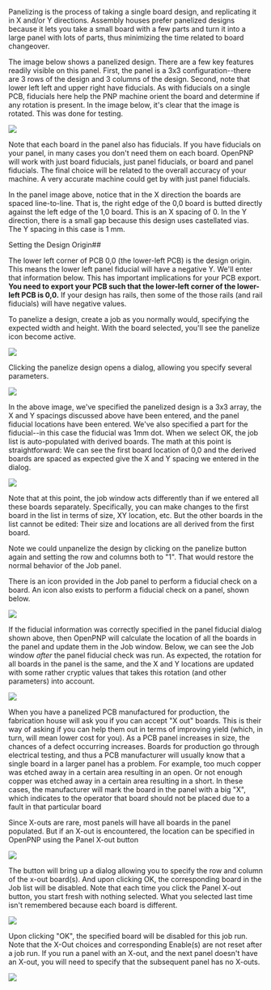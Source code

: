 Panelizing is the process of taking a single board design, and replicating it in X and/or Y directions. Assembly houses prefer panelized designs because it lets you take a small board with a few parts and turn it into a large panel with lots of parts, thus minimizing the time related to board changeover. 

The image below shows a panelized design. There are a few key features readily visible on this panel. First, the panel is a 3x3 configuration--there are 3 rows of the design and 3 columns of the design. Second, note that lower left left and upper right have fiducials. As with fiducials on a single PCB, fiducials here help the PNP machine orient the board and determine if any rotation is present. In the image below, it's clear that the image is rotated. This was done for testing.

![](https://cloud.githubusercontent.com/assets/24760857/24583526/f4908b70-1701-11e7-8f6c-890540e15435.png)

Note that each board in the panel also has fiducials. If you have fiducials on your panel, in many cases you don't need them on each board. OpenPNP will work with just board fiducials, just panel fiducials, or board and panel fiducials. The final choice will be related to the overall accuracy of your machine. A very accurate machine could get by with just panel fiducials. 

In the panel image above, notice that in the X direction the boards are spaced line-to-line. That is, the right edge of the 0,0 board is butted directly against the left edge of the 1,0 board. This is an X spacing of 0. In the Y direction, there is a small gap because this design uses castellated vias. The Y spacing in this case is 1 mm. 

Setting the Design Origin## 

The lower left corner of PCB 0,0 (the lower-left PCB) is the design origin. This means the lower left panel fiducial will have a negative Y. We'll enter that information below. This has important implications for your PCB export. **You need to export your PCB such that the lower-left corner of the lower-left PCB is 0,0.** If your design has rails, then some of the those rails (and rail fiducials) will have negative values. 

To panelize a design, create a job as you normally would, specifying the expected width and height. With the board selected, you'll see the panelize icon become active.

![](https://cloud.githubusercontent.com/assets/24760857/24589463/76e48fa8-178f-11e7-9668-61875589a153.png)

Clicking the panelize design opens a dialog, allowing you specify several parameters. 

![](https://cloud.githubusercontent.com/assets/24760857/24589462/76e110e4-178f-11e7-9085-8078d84d2ee7.png)

In the above image, we've specified the panelized design is a 3x3 array, the X and Y spacings discussed above have been entered, and the panel fiducial locations have been entered. We've also specified a part for the fiducial--in this case the fiducial was 1mm dot. When we select OK, the job list is auto-populated with derived boards. The math at this point is straightforward: We can see the first board location of 0,0 and the derived boards are spaced as expected give the X and Y spacing we entered in the dialog. 

![](https://cloud.githubusercontent.com/assets/24760857/24589460/76d4d0d6-178f-11e7-8112-c5066a2eba87.png)

Note that at this point, the job window acts differently than if we entered all these boards separately. Specifically, you can make changes to the first board in the list in terms of size, XY location, etc. But the other boards in the list cannot be edited: Their size and locations are all derived from the first board. 

Note we could unpanelize the design by clicking on the panelize button again and setting the row and columns both to "1". That would restore the normal behavior of the Job panel.

There is an icon provided in the Job panel to perform a fiducial check on a board. An icon also exists to perform a fiducial check on a panel, shown below.

![](https://cloud.githubusercontent.com/assets/24760857/24589461/76d76ef4-178f-11e7-8756-42ddbb2a25a1.png)

If the fiducial information was correctly specified in the panel fiducial dialog shown above, then OpenPNP will calculate the location of all the boards in the panel and update them in the Job window. Below, we can see the Job window _after_ the panel fiducial check was run. As expected, the rotation for all boards in the panel is the same, and the X and Y locations are updated with some rather cryptic values that takes this rotation (and other parameters) into account. 

![](https://cloud.githubusercontent.com/assets/24760857/24589459/76d47ce4-178f-11e7-9e84-810764bc1c1b.png)

When you have a panelized PCB manufactured for production, the fabrication house will ask you if you can accept "X out" boards. This is their way of asking if you can help them out in terms of improving yield (which, in turn, will mean lower cost for you). As a PCB panel increases in size, the chances of a defect occurring increases. Boards for production go through electrical testing, and thus a PCB manufacturer will usually know that a single board in a larger panel has a problem. For example, too much copper was etched away in a certain area resulting in an open. Or not enough copper was etched away in a certain area resulting in a short. In these cases, the manufacturer will mark the board in the panel with a big "X", which indicates to the operator that board should not be placed due to a fault in that particular board

Since X-outs are rare, most panels will have all boards in the panel populated. But if an X-out is encountered, the location can be specified in OpenPNP using the Panel X-out button

![](https://cloud.githubusercontent.com/assets/24760857/24589458/76d4705a-178f-11e7-8648-3e26e4fc7d99.png)

The button will bring up a dialog allowing you to specify the row and column of the x-out board(s). And upon clicking OK, the corresponding board in the Job list will be disabled. Note that each time you click the Panel X-out button, you start fresh with nothing selected. What you selected last time isn't remembered because each board is different. 

![](https://cloud.githubusercontent.com/assets/24760857/24589457/76d2ae0a-178f-11e7-867d-434e5a1769cb.png)

Upon clicking "OK", the specified board will be disabled for this job run. Note that the X-Out choices and corresponding Enable(s) are not reset after a job run. If you run a panel with an X-out, and the next panel doesn't have an X-out, you will need to specify that the subsequent panel has no X-outs. 

![](https://cloud.githubusercontent.com/assets/24760857/24589456/76d15712-178f-11e7-9214-fd2068b85fef.png)

